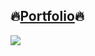 
## :fire:[Portfolio](https://dylanbuchi.pythonanywhere.com/):fire:

[<img src="https://img.shields.io/badge/LinkedIn-0077B5?style=for-the-badge&logo=linkedin&logoColor=white" />](https://www.linkedin.com/in/dylanbuchi/)
